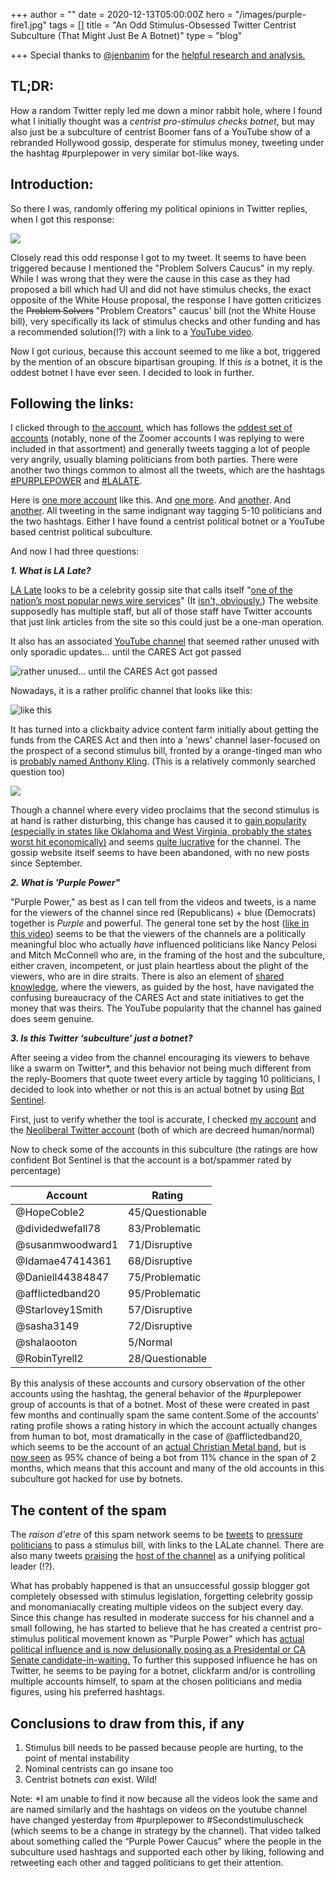 +++
author = ""
date = 2020-12-13T05:00:00Z
hero = "/images/purple-fire1.jpg"
tags = []
title = "An Odd Stimulus-Obsessed Twitter Centrist Subculture (That Might Just Be A Botnet)"
type = "blog"

+++
Special thanks to [@jenbanim](https://twitter.com/HopeCoble2) for the [helpful research and analysis.](https://www.reddit.com/r/neoliberal/comments/kc66ye/discussion_thread/gfoi4ve)

## TL;DR:

How a random Twitter reply led me down a minor rabbit hole, where I found what I initially thought was a _centrist pro-stimulus checks botnet_, but may also just be a subculture of centrist Boomer fans of a YouTube show of a rebranded Hollywood gossip, desperate for stimulus money, tweeting under the hashtag #purplepower in very similar bot-like ways.

## Introduction:

So there I was, randomly offering my political opinions in Twitter replies, when I got this response:

![](https://raw.githubusercontent.com/dialing-up/brevifolia-hugo-forestry/master/static/images/screenshot-2020-12-12-205927.png)

Closely read this odd response I got to my tweet. It seems to have been triggered because I mentioned the "Problem Solvers Caucus" in my reply. While I was wrong that they were the cause in this case as they had proposed a bill which had UI and did not have stimulus checks, the exact opposite of the White House proposal, the response I have gotten criticizes the ~~Problem Solvers~~ "Problem Creators" caucus' bill (not the White House bill), very specifically its lack of stimulus checks and other funding and has a recommended solution(!?) with a link to a [YouTube video](https://www.youtube.com/watch?v=qyS5JIpqKpk).

Now I got curious, because this account seemed to me like a bot, triggered by the mention of an obscure bipartisan grouping. If this _is_ a botnet, it is the oddest botnet I have ever seen. I decided to look in further.

## Following the links:

I clicked through to [the account](https://twitter.com/HopeCoble2), which has follows the [oddest set of accounts](https://twitter.com/HopeCoble2/following) (notably, none of the Zoomer accounts I was replying to were included in that assortment) and generally tweets tagging a lot of people very angrily, usually blaming politicians from both parties. There were another two things common to almost all the tweets, which are the hashtags [#PURPLEPOWER](https://twitter.com/hashtag/PURPLEPOWER) and [#LALATE](https://twitter.com/hashtag/LALATE).

Here is [one more account](https://twitter.com/dividedwefall78) like this. And [one more](https://twitter.com/SusanMWoodward1). And [another](https://twitter.com/Idamae47414361). And [another](https://twitter.com/Afflictedband20). All tweeting in the same indignant way tagging 5-10 politicians and the two hashtags. Either I have found a centrist political botnet or a YouTube based centrist political subculture.

And now I had three questions:

**_1. What is LA Late?_**

[LA Late](https://news.lalate.com/) looks to be a celebrity gossip site that calls itself "[one of the nation’s most popular news wire services](https://news.lalate.com/about)" (It [isn't, obviously.](https://www.alexa.com/siteinfo/lalate.com)) The website supposedly has multiple staff, but all of those staff have Twitter accounts that just link articles from the site so this could just be a one-man operation.

It also has an associated [YouTube channel](https://www.youtube.com/c/LALATE/videos) that seemed rather unused with only sporadic updates... until the CARES Act got passed

![rather unused... until the CARES Act got passed](https://raw.githubusercontent.com/dialing-up/brevifolia-hugo-forestry/master/static/images/screenshot-2020-12-12-233148.png)

Nowadays, it is a rather prolific channel that looks like this:

![like this](https://raw.githubusercontent.com/dialing-up/brevifolia-hugo-forestry/master/static/images/screenshot-2020-12-12-173319.png)

It has turned into a clickbaity advice content farm initially about getting the funds from the CARES Act and then into a 'news' channel laser-focused on the prospect of a second stimulus bill, fronted by a orange-tinged man who is [probably named Anthony Kling](https://www.imdb.com/title/tt11743084/). (This is a relatively commonly searched question too)

![](https://raw.githubusercontent.com/dialing-up/brevifolia-hugo-forestry/master/static/images/screenshot-2020-12-12-233806.png)

Though a channel where every video proclaims that the second stimulus is at hand is rather disturbing, this change has caused it to [gain popularity (especially in states like Oklahoma and West Virginia, probably the states worst hit economically)](https://trends.google.com/trends/explore?geo=US&q=lalate) and seems [quite lucrative](https://socialblade.com/youtube/user/lalatenews/monthly) for the channel. The gossip website itself seems to have been abandoned, with no new posts since September.

**_2. What is 'Purple Power"_**

"Purple Power," as best as I can tell from the videos and tweets, is a name for the viewers of the channel since red (Republicans) + blue (Democrats) together is _Purple_ and powerful. The general tone set by the host ([like in this video](https://www.youtube.com/watch?v=YdtS64UEH8Q)) seems to be that the viewers of the channels are a politically meaningful bloc who actually _have_ influenced politicians like Nancy Pelosi and Mitch McConnell who are, in the framing of the host and the subculture, either craven, incompetent, or just plain heartless about the plight of the viewers, who are in dire straits. There is also an element of [shared knowledge](https://twitter.com/sasha3149/status/1325513197256839171?s=20), where the viewers, as guided by the host, have navigated the confusing bureaucracy of the CARES Act and state initiatives to get the money that was theirs. The YouTube popularity that the channel has gained does seem genuine.

**_3. Is this Twitter ‘subculture’ just a botnet?_**

After seeing a video from the channel encouraging its viewers to behave like a swarm on Twitter*,  and this behavior not being much different from the reply-Boomers that quote tweet every article by tagging 10 politicians, I decided to look into whether or not this is an actual botnet by using [Bot Sentinel](https://botsentinel.com/).

First, just to verify whether the tool is accurate, I checked [my account](https://botsentinel.com/profile/2843690641) and the [Neoliberal Twitter account](https://botsentinel.com/profile/865004396681207809#) (both of which are decreed human/normal)

Now to check some of the accounts in this subculture (the ratings are how confident Bot Sentinel is that the account is a bot/spammer rated by percentage)

| Account | Rating |
| --- | --- |
| @HopeCoble2 | 45/Questionable |
| @dividedwefall78 | 83/Problematic |
| @susanmwoodward1 | 71/Disruptive |
| @Idamae47414361 | 68/Disruptive |
| @Daniell44384847 | 75/Problematic |
| @afflictedband20 | 95/Problematic |
| @Starlovey1Smith | 57/Disruptive |
| @sasha3149 |  72/Disruptive|
| @shalaooton | 5/Normal |
| @RobinTyrell2 | 28/Questionable |

By this analysis of these accounts and cursory observation of the other accounts using the hashtag, the general behavior of the #purplepower group of accounts is that of a botnet. Most of these were created in past few months and continually spam the same content.Some of the accounts’ rating profile shows a rating history in which the account actually changes from human to bot, most dramatically in the case of @afflictedband20, which seems to be the account of an [actual Christian Metal band](https://www.reverbnation.com/theafflicted2), but is [now seen](https://botsentinel.com/profile/1083566707174711296) as 95% chance of being a bot from 11% chance in the span of 2 months, which means that this account and many of the old accounts in this subculture got hacked for use by botnets.

## The content of the spam 

The _raison d'etre_ of this spam network seems to be [tweets](https://twitter.com/sasha3149/status/1336363249047113734?s=20) to [pressure politicians](https://twitter.com/Starlovey1Smith/status/1337886108571590657?s=20) to pass a stimulus bill, with links to the LALate channel. There are also many tweets [praising](https://twitter.com/RobinTyrell2/status/1334238724201312257?s=20) the [host of the channel](https://twitter.com/sasha3149/status/1325511937585786881?s=20) as a unifying political leader (!?).

What has probably happened is that an unsuccessful gossip blogger got completely obsessed with stimulus legislation, forgetting celebrity gossip and monomaniacally creating multiple videos on the subject every day. Since this change has resulted in moderate success for his channel and a small following, he has started to believe that he has created a centrist pro-stimulus political movement known as "Purple Power" which has [actual political influence and is now delusionally posing as a Presidental or CA Senate candidate-in-waiting.](https://twitter.com/LALATE/status/1325476626834976773) To further this supposed influence he has on Twitter, he seems to be paying for a botnet, clickfarm and/or is controlling multiple accounts himself, to spam at the chosen politicians and media figures, using his preferred hashtags. 

## Conclusions to draw from this, if any

1. Stimulus bill needs to be passed because people are hurting, to the point of mental instability
2. Nominal centrists can go insane too
3. Centrist botnets _can_ exist. Wild!

Note: \*I am unable to find it now because all the videos look the same and are named similarly and the hashtags on videos on the youtube channel have changed yesterday from #purplepower to #Secondstimuluscheck (which seems to be a change in strategy by the channel). That video talked about something called the “Purple Power Caucus” where the people in the subculture used hashtags and supported each other by liking, following and retweeting each other and tagged politicians to get their attention.